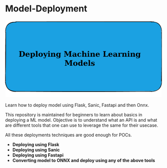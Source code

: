 # Model-Deployment

![Model Deployment](model_deploy.png)

Learn how to deploy model using Flask, Sanic, Fastapi and then Onnx.

This repository is maintained for beginners to learn about basics in deploying a ML model. 
Objective is to understand what an API is and what are different tools that one can use to leverage the same
for their usecase.

All these deployments techniques are good enough for POCs.

* **Deploying using Flask**
* **Deploying using Sanic**
* **Deploying using Fastapi**
* **Converting model to ONNX and deploy using any of the above tools**
